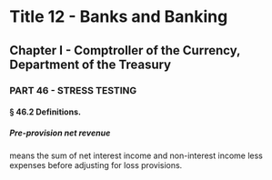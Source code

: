 
# Title 12 - Banks and Banking
## Chapter I - Comptroller of the Currency, Department of the Treasury
### PART 46 - STRESS TESTING
#### § 46.2 Definitions.
##### Pre-provision net revenue

means the sum of net interest income and non-interest income less expenses before adjusting for loss provisions.
